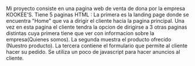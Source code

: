 Mi proyecto consiste en una pagina web de venta de dona por la empresa KOOKEE'S.
Tiene 5 paginas HTML : 
La primera es la landing page donde se encuentra "Home" que va a dirigir el cliente hacia la pagina principal.
Una vez en esta pagina el cliente tendra la opcion de dirigirse a 3 otras paginas distintas cuya primera tiene que ver con informacion sobre la empresa(Quienes somos).
La segunda muestra el producto ofrecido (Nuestro producto).
La tercera contiene el formulario que permite al cliente hacer su pedido.
Se utiliza un poco de javascript para hacer anuncios al cliente.
